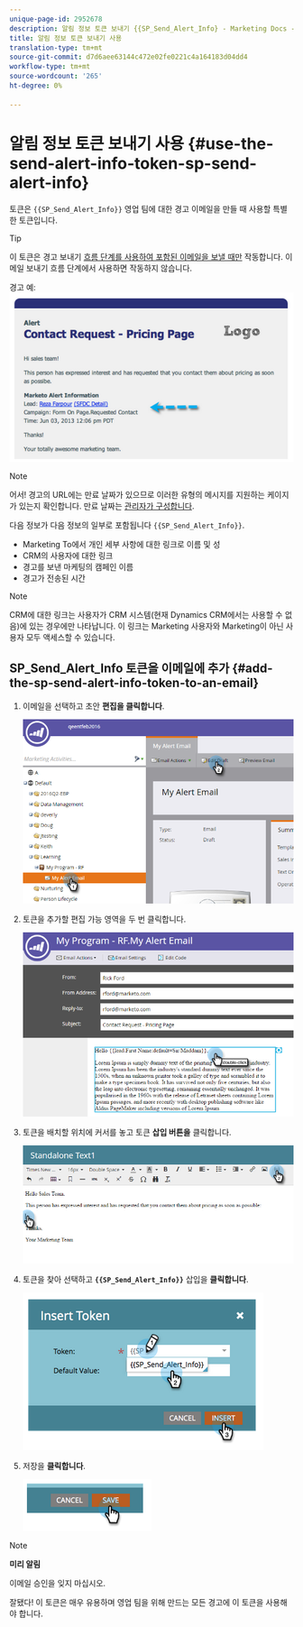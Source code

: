 ```yaml
---
unique-page-id: 2952678
description: 알림 정보 토큰 보내기 {{SP_Send_Alert_Info} - Marketing Docs - 제품 설명서 사용
title: 알림 정보 토큰 보내기 사용
translation-type: tm+mt
source-git-commit: d7d6aee63144c472e02fe0221c4a164183d04dd4
workflow-type: tm+mt
source-wordcount: '265'
ht-degree: 0%

---
```



# 알림 정보 토큰 보내기 사용 {#use-the-send-alert-info-token-sp-send-alert-info}

토큰은 `{{SP_Send_Alert_Info}}` 영업 팀에 대한 경고 이메일을 만들 때 사용할 특별한 토큰입니다.

>[!TIP]
>
>이 토큰은 경고 보내기 [흐름 단계를 사용하여 포함된 이메일을 보낼 때만](../../../../product-docs/core-marketo-concepts/smart-campaigns/flow-actions/send-alert.md) 작동합니다. 이메일 보내기 흐름 단계에서 사용하면 작동하지 않습니다.

경고 예:   ![](assets/image2014-9-25-15-3a17-3a58.png)

>[!NOTE]
>
>어서! 경고의 URL에는 만료 날짜가 있으므로 이러한 유형의 메시지를 지원하는 케이지가 있는지 확인합니다. 만료 날짜는 [관리자가 구성합니다](../../../../product-docs/administration/settings/edit-link-expiration-in-reports-and-alerts.md).

다음 정보가 다음 정보의 일부로 포함됩니다 `{{SP_Send_Alert_Info}}`.

* Marketing To에서 개인 세부 사항에 대한 링크로 이름 및 성
* CRM의 사용자에 대한 링크
* 경고를 보낸 마케팅의 캠페인 이름
* 경고가 전송된 시간

>[!NOTE]
>
>CRM에 대한 링크는 사용자가 CRM 시스템(현재 Dynamics CRM에서는 사용할 수 없음)에 있는 경우에만 나타납니다. 이 링크는 Marketing 사용자와 Marketing이 아닌 사용자 모두 액세스할 수 있습니다.

## SP_Send_Alert_Info 토큰을 이메일에 추가 {#add-the-sp-send-alert-info-token-to-an-email}

1. 이메일을 선택하고 초안 **편집을 클릭합니다**.

   ![](assets/one-3.png)

1. 토큰을 추가할 편집 가능 영역을 두 번 클릭합니다.

   ![](assets/two-3.png)

1. 토큰을 배치할 위치에 커서를 놓고 토큰 **삽입 버튼을** 클릭합니다.

   ![](assets/three-3.png)

1. 토큰을 찾아 선택하고 **`{{SP_Send_Alert_Info}}`** 삽입을 **클릭합니다**.

   ![](assets/image2014-9-25-15-3a19-3a11.png)

1. 저장을 **클릭합니다**.

   ![](assets/image2014-9-25-15-3a19-3a24.png)

>[!NOTE]
>
>**미리 알림**
>
>이메일 승인을 잊지 마십시오.

잘됐다! 이 토큰은 매우 유용하며 영업 팀을 위해 만드는 모든 경고에 이 토큰을 사용해야 합니다.